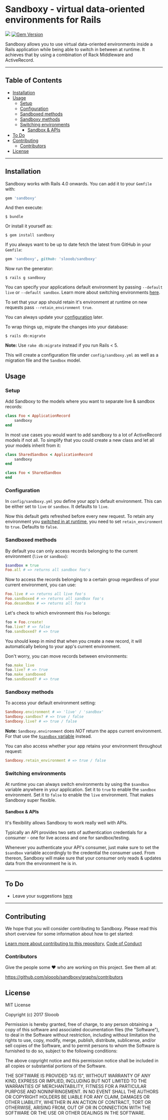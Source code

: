 # Sandboxy - virtual data-oriented environments for Rails

<img src="https://travis-ci.org/slooob/sandboxy.svg?branch=master" /> [![Gem Version](https://badge.fury.io/rb/sandboxy.svg)](https://badge.fury.io/rb/sandboxy)

Sandboxy allows you to use virtual data-oriented environments inside a Rails application while being able to switch in between at runtime. It achieves that by using a combination of Rack Middleware and ActiveRecord.

---

## Table of Contents

* [Installation](#installation)
* [Usage](#usage)
    * [Setup](#setup)
    * [Configuration](#configuration)
    * [Sandboxed methods](#sandboxed-methods)
    * [Sandboxy methods](#sandboxy-methods)
    * [Switching environments](#switching-environments)
        * [Sandbox & APIs](#sandbox--apis)
* [To Do](#to-do)
* [Contributing](#contributing)
    * [Contributors](#contributors)
* [License](#license)

---

## Installation

Sandboxy works with Rails 4.0 onwards. You can add it to your `Gemfile` with:

```ruby
gem 'sandboxy'
```

And then execute:

    $ bundle

Or install it yourself as:

    $ gem install sandboxy

If you always want to be up to date fetch the latest from GitHub in your `Gemfile`:

```ruby
gem 'sandboxy', github: 'slooob/sandboxy'
```

Now run the generator:

    $ rails g sandboxy

You can specify your applications default environment by passing `--default live` or `--default sandbox`. Learn more about switching environments [here](#switching-environments).

To set that your app should retain it's environment at runtime on new requests pass `--retain_environment true`.

You can always update your [configuration](#configuration) later.

To wrap things up, migrate the changes into your database:

    $ rails db:migrate

**Note:** Use `rake db:migrate` instead if you run Rails < 5.

This will create a configuration file under `config/sandboxy.yml` as well as a migration file and the `Sandbox` model.

## Usage

### Setup

Add Sandboxy to the models where you want to separate live & sandbox records:

```ruby
class Foo < ApplicationRecord
    sandboxy
end
```

In most use cases you would want to add sandboxy to a lot of ActiveRecord models if not all. To simplify that you could create a new class and let all your models inherit from it:

```ruby
class SharedSandbox < ApplicationRecord
    sandboxy
end

class Foo < SharedSandbox
end
```

### Configuration

In `config/sandboxy.yml` you define your app's default environment. This can be either set to `live` or `sandbox`. It defaults to `live`.

Now this default gets refreshed before every new request. To retain any environment you [switched in at runtime](#switching-environments), you need to set `retain_environment` to `true`. Defaults to `false`.

### Sandboxed methods

By default you can only access records belonging to the current environment (`live` or `sandbox`):

```ruby
$sandbox = true
Foo.all # => returns all sandbox foo's
```

Now to access the records belonging to a certain group regardless of your current environment, you can use:

```ruby
Foo.live # => returns all live foo's
Foo.sandboxed # => returns all sandbox foo's
Foo.desandbox # => returns all foo's
```

Let's check to which environment this `Foo` belongs:

```ruby
foo = Foo.create!
foo.live? # => false
foo.sandboxed? # => true
```

You should keep in mind that when you create a new record, it will automatically belong to your app's current environment.

Don't worry, you can move records between environments:

```ruby
foo.make_live
foo.live? # => true
foo.make_sandboxed
foo.sandboxed? # => true
```

### Sandboxy methods

To access your default environment setting:

```ruby
Sandboxy.environment # => 'live' / 'sandbox'
Sandboxy.sandbox? # => true / false
Sandboxy.live? # => true / false
```

**Note:** `Sandboxy.environment` does *NOT* return the apps current environment. For that use the [`$sandbox` variable](#switching-environments) instead.

You can also access whether your app retains your environment throughout request:

```ruby
Sandboxy.retain_environment # => true / false
```

### Switching environments

At runtime you can always switch environments by using the `$sandbox` variable anywhere in your application. Set it to `true` to enable the `sandbox` environment. Set it to `false` to enable the `live` environment. That makes Sandboxy super flexible.

#### Sandbox & APIs

It's flexibility allows Sandboxy to work really well with APIs.

Typically an API provides two sets of authentication credentials for a consumer - one for live access and one for sandbox/testing.

Whenever you authenticate your API's consumer, just make sure to set the `$sandbox` variable accordingly to the credential the consumer used. From thereon, Sandboxy will make sure that your consumer only reads & updates data from the environment he is in.

---

## To Do

* Leave your suggestions [here](https://github.com/slooob/sandboxy/issues/new)

---

## Contributing

We hope that you will consider contributing to Sandboxy. Please read this short overview for some information about how to get started:

[Learn more about contributing to this repository](https://github.com/slooob/sandboxy/blob/master/CONTRIBUTING.md), [Code of Conduct](https://github.com/slooob/sandboxy/blob/master/CODE_OF_CONDUCT.md)

### Contributors

Give the people some :heart: who are working on this project. See them all at:

https://github.com/slooob/sandboxy/graphs/contributors

## License

MIT License

Copyright (c) 2017 Slooob

Permission is hereby granted, free of charge, to any person obtaining a copy
of this software and associated documentation files (the "Software"), to deal
in the Software without restriction, including without limitation the rights
to use, copy, modify, merge, publish, distribute, sublicense, and/or sell
copies of the Software, and to permit persons to whom the Software is
furnished to do so, subject to the following conditions:

The above copyright notice and this permission notice shall be included in all
copies or substantial portions of the Software.

THE SOFTWARE IS PROVIDED "AS IS", WITHOUT WARRANTY OF ANY KIND, EXPRESS OR
IMPLIED, INCLUDING BUT NOT LIMITED TO THE WARRANTIES OF MERCHANTABILITY,
FITNESS FOR A PARTICULAR PURPOSE AND NONINFRINGEMENT. IN NO EVENT SHALL THE
AUTHORS OR COPYRIGHT HOLDERS BE LIABLE FOR ANY CLAIM, DAMAGES OR OTHER
LIABILITY, WHETHER IN AN ACTION OF CONTRACT, TORT OR OTHERWISE, ARISING FROM,
OUT OF OR IN CONNECTION WITH THE SOFTWARE OR THE USE OR OTHER DEALINGS IN THE
SOFTWARE.
